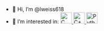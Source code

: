 - 👋 Hi, I’m @lweiss618
- 👀 I’m interested in:
  <a href="https://en.wikipedia.org/wiki/C_(programming_language)">
    <img src="https://upload.wikimedia.org/wikipedia/commons/1/18/C_Programming_Language.svg" alt="C" height="30">
  </a>
  <a href="https://en.wikipedia.org/wiki/C%2B%2B">
    <img src="https://upload.wikimedia.org/wikipedia/commons/1/18/ISO_C%2B%2B_Logo.svg" alt="C++" height="30">
  </a>
  <a href="https://en.wikipedia.org/wiki/Python_(programming_language)">
    <img src="https://upload.wikimedia.org/wikipedia/commons/c/c3/Python-logo-notext.svg" alt="Python" height="30">
  </a>


<!---
lweiss618/lweiss618 is a ✨ special ✨ repository because its `README.md` (this file) appears on your GitHub profile.
You can click the Preview link to take a look at your changes.
--->
